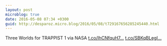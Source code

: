 ```yaml
---
layout: post
microblog: true
date: 2016-05-08 07:34 +0300
guid: http://desparoz.micro.blog/2016/05/08/t729167656285245440.html
---
```

Three Worlds for TRAPPIST 1 via NASA [t.co/lhCNfquH7...](https://t.co/lhCNfquH7D) [t.co/SBKqBLegI...](https://t.co/SBKqBLegIO)
